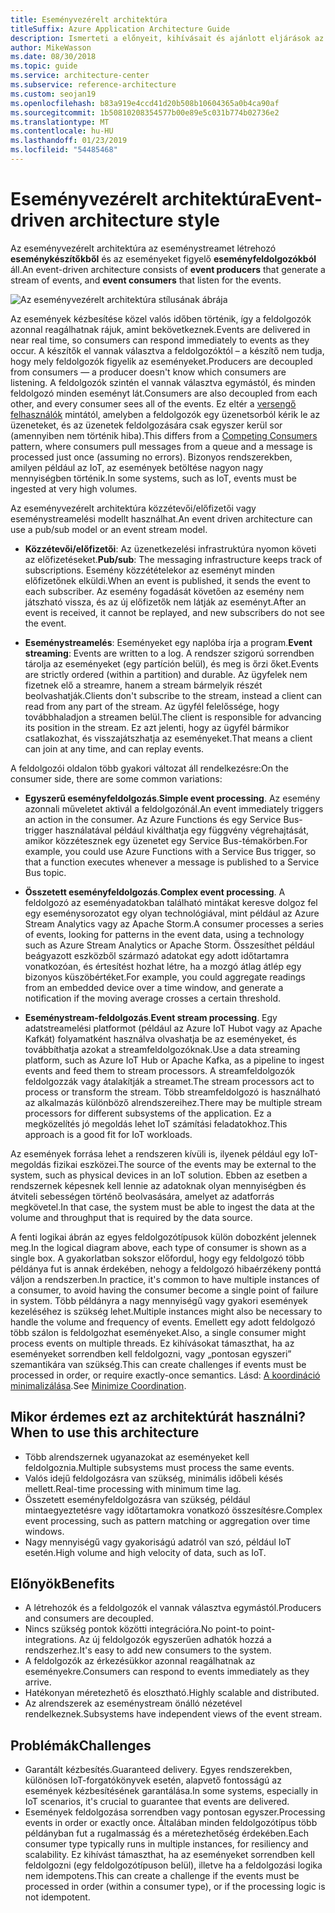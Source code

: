 ```yaml
---
title: Eseményvezérelt architektúra
titleSuffix: Azure Application Architecture Guide
description: Ismerteti a előnyeit, kihívásait és ajánlott eljárások az eseményvezérelt és IoT-architektúráival az Azure-ban.
author: MikeWasson
ms.date: 08/30/2018
ms.topic: guide
ms.service: architecture-center
ms.subservice: reference-architecture
ms.custom: seojan19
ms.openlocfilehash: b83a919e4ccd41d20b508b10604365a0b4ca90af
ms.sourcegitcommit: 1b50810208354577b00e89e5c031b774b02736e2
ms.translationtype: MT
ms.contentlocale: hu-HU
ms.lasthandoff: 01/23/2019
ms.locfileid: "54485468"
---
```

# <a name="event-driven-architecture-style"></a><span data-ttu-id="4f831-103">Eseményvezérelt architektúra</span><span class="sxs-lookup"><span data-stu-id="4f831-103">Event-driven architecture style</span></span>

<span data-ttu-id="4f831-104">Az eseményvezérelt architektúra az eseménystreamet létrehozó **eseménykészítőkből** és az eseményeket figyelő **eseményfeldolgozókból** áll.</span><span class="sxs-lookup"><span data-stu-id="4f831-104">An event-driven architecture consists of **event producers** that generate a stream of events, and **event consumers** that listen for the events.</span></span>

![Az eseményvezérelt architektúra stílusának ábrája](./images/event-driven.svg)

<span data-ttu-id="4f831-106">Az események kézbesítése közel valós időben történik, így a feldolgozók azonnal reagálhatnak rájuk, amint bekövetkeznek.</span><span class="sxs-lookup"><span data-stu-id="4f831-106">Events are delivered in near real time, so consumers can respond immediately to events as they occur.</span></span> <span data-ttu-id="4f831-107">A készítők el vannak választva a feldolgozóktól – a készítő nem tudja, hogy mely feldolgozók figyelik az eseményeket.</span><span class="sxs-lookup"><span data-stu-id="4f831-107">Producers are decoupled from consumers &mdash; a producer doesn't know which consumers are listening.</span></span> <span data-ttu-id="4f831-108">A feldolgozók szintén el vannak választva egymástól, és minden feldolgozó minden eseményt lát.</span><span class="sxs-lookup"><span data-stu-id="4f831-108">Consumers are also decoupled from each other, and every consumer sees all of the events.</span></span> <span data-ttu-id="4f831-109">Ez eltér a [versengő felhasználók][competing-consumers] mintától, amelyben a feldolgozók egy üzenetsorból kérik le az üzeneteket, és az üzenetek feldolgozására csak egyszer kerül sor (amennyiben nem történik hiba).</span><span class="sxs-lookup"><span data-stu-id="4f831-109">This differs from a [Competing Consumers][competing-consumers] pattern, where consumers pull messages from a queue and a message is processed just once (assuming no errors).</span></span> <span data-ttu-id="4f831-110">Bizonyos rendszerekben, amilyen például az IoT, az események betöltése nagyon nagy mennyiségben történik.</span><span class="sxs-lookup"><span data-stu-id="4f831-110">In some systems, such as IoT, events must be ingested at very high volumes.</span></span>

<span data-ttu-id="4f831-111">Az eseményvezérelt architektúra közzétevői/előfizetői vagy eseménystreamelési modellt használhat.</span><span class="sxs-lookup"><span data-stu-id="4f831-111">An event driven architecture can use a pub/sub model or an event stream model.</span></span>

- <span data-ttu-id="4f831-112">**Közzétevői/előfizetői**: Az üzenetkezelési infrastruktúra nyomon követi az előfizetéseket.</span><span class="sxs-lookup"><span data-stu-id="4f831-112">**Pub/sub**: The messaging infrastructure keeps track of subscriptions.</span></span> <span data-ttu-id="4f831-113">Esemény közzétételekor az eseményt minden előfizetőnek elküldi.</span><span class="sxs-lookup"><span data-stu-id="4f831-113">When an event is published, it sends the event to each subscriber.</span></span> <span data-ttu-id="4f831-114">Az esemény fogadását követően az esemény nem játszható vissza, és az új előfizetők nem látják az eseményt.</span><span class="sxs-lookup"><span data-stu-id="4f831-114">After an event is received, it cannot be replayed, and new subscribers do not see the event.</span></span>

- <span data-ttu-id="4f831-115">**Eseménystreamelés**: Eseményeket egy naplóba írja a program.</span><span class="sxs-lookup"><span data-stu-id="4f831-115">**Event streaming**: Events are written to a log.</span></span> <span data-ttu-id="4f831-116">A rendszer szigorú sorrendben tárolja az eseményeket (egy partíción belül), és meg is őrzi őket.</span><span class="sxs-lookup"><span data-stu-id="4f831-116">Events are strictly ordered (within a partition) and durable.</span></span> <span data-ttu-id="4f831-117">Az ügyfelek nem fizetnek elő a streamre, hanem a stream bármelyik részét beolvashatják.</span><span class="sxs-lookup"><span data-stu-id="4f831-117">Clients don't subscribe to the stream, instead a client can read from any part of the stream.</span></span> <span data-ttu-id="4f831-118">Az ügyfél felelőssége, hogy továbbhaladjon a streamen belül.</span><span class="sxs-lookup"><span data-stu-id="4f831-118">The client is responsible for advancing its position in the stream.</span></span> <span data-ttu-id="4f831-119">Ez azt jelenti, hogy az ügyfél bármikor csatlakozhat, és visszajátszhatja az eseményeket.</span><span class="sxs-lookup"><span data-stu-id="4f831-119">That means a client can join at any time, and can replay events.</span></span>

<span data-ttu-id="4f831-120">A feldolgozói oldalon több gyakori változat áll rendelkezésre:</span><span class="sxs-lookup"><span data-stu-id="4f831-120">On the consumer side, there are some common variations:</span></span>

- <span data-ttu-id="4f831-121">**Egyszerű eseményfeldolgozás**.</span><span class="sxs-lookup"><span data-stu-id="4f831-121">**Simple event processing**.</span></span> <span data-ttu-id="4f831-122">Az esemény azonnali műveletet aktivál a feldolgozónál.</span><span class="sxs-lookup"><span data-stu-id="4f831-122">An event immediately triggers an action in the consumer.</span></span> <span data-ttu-id="4f831-123">Az Azure Functions és egy Service Bus-trigger használatával például kiválthatja egy függvény végrehajtását, amikor közzétesznek egy üzenetet egy Service Bus-témakörben.</span><span class="sxs-lookup"><span data-stu-id="4f831-123">For example, you could use Azure Functions with a Service Bus trigger, so that a function executes whenever a message is published to a Service Bus topic.</span></span>

- <span data-ttu-id="4f831-124">**Összetett eseményfeldolgozás**.</span><span class="sxs-lookup"><span data-stu-id="4f831-124">**Complex event processing**.</span></span> <span data-ttu-id="4f831-125">A feldolgozó az eseményadatokban található mintákat keresve dolgoz fel egy eseménysorozatot egy olyan technológiával, mint például az Azure Stream Analytics vagy az Apache Storm.</span><span class="sxs-lookup"><span data-stu-id="4f831-125">A consumer processes a series of events, looking for patterns in the event data, using a technology such as Azure Stream Analytics or Apache Storm.</span></span> <span data-ttu-id="4f831-126">Összesíthet például beágyazott eszközből származó adatokat egy adott időtartamra vonatkozóan, és értesítést hozhat létre, ha a mozgó átlag átlép egy bizonyos küszöbértéket.</span><span class="sxs-lookup"><span data-stu-id="4f831-126">For example, you could aggregate readings from an embedded device over a time window, and generate a notification if the moving average crosses a certain threshold.</span></span>

- <span data-ttu-id="4f831-127">**Eseménystream-feldolgozás**.</span><span class="sxs-lookup"><span data-stu-id="4f831-127">**Event stream processing**.</span></span> <span data-ttu-id="4f831-128">Egy adatstreamelési platformot (például az Azure IoT Hubot vagy az Apache Kafkát) folyamatként használva olvashatja be az eseményeket, és továbbíthatja azokat a streamfeldolgozóknak.</span><span class="sxs-lookup"><span data-stu-id="4f831-128">Use a data streaming platform, such as Azure IoT Hub or Apache Kafka, as a pipeline to ingest events and feed them to stream processors.</span></span> <span data-ttu-id="4f831-129">A streamfeldolgozók feldolgozzák vagy átalakítják a streamet.</span><span class="sxs-lookup"><span data-stu-id="4f831-129">The stream processors act to process or transform the stream.</span></span> <span data-ttu-id="4f831-130">Több streamfeldolgozó is használható az alkalmazás különböző alrendszereihez.</span><span class="sxs-lookup"><span data-stu-id="4f831-130">There may be multiple stream processors for different subsystems of the application.</span></span> <span data-ttu-id="4f831-131">Ez a megközelítés jó megoldás lehet IoT számítási feladatokhoz.</span><span class="sxs-lookup"><span data-stu-id="4f831-131">This approach is a good fit for IoT workloads.</span></span>

<span data-ttu-id="4f831-132">Az események forrása lehet a rendszeren kívüli is, ilyenek például egy IoT-megoldás fizikai eszközei.</span><span class="sxs-lookup"><span data-stu-id="4f831-132">The source of the events may be external to the system, such as physical devices in an IoT solution.</span></span> <span data-ttu-id="4f831-133">Ebben az esetben a rendszernek képesnek kell lennie az adatoknak olyan mennyiségben és átviteli sebességen történő beolvasására, amelyet az adatforrás megkövetel.</span><span class="sxs-lookup"><span data-stu-id="4f831-133">In that case, the system must be able to ingest the data at the volume and throughput that is required by the data source.</span></span>

<span data-ttu-id="4f831-134">A fenti logikai ábrán az egyes feldolgozótípusok külön dobozként jelennek meg.</span><span class="sxs-lookup"><span data-stu-id="4f831-134">In the logical diagram above, each type of consumer is shown as a single box.</span></span> <span data-ttu-id="4f831-135">A gyakorlatban sokszor előfordul, hogy egy feldolgozó több példánya fut is annak érdekében, nehogy a feldolgozó hibaérzékeny ponttá váljon a rendszerben.</span><span class="sxs-lookup"><span data-stu-id="4f831-135">In practice, it's common to have multiple instances of a consumer, to avoid having the consumer become a single point of failure in system.</span></span> <span data-ttu-id="4f831-136">Több példányra a nagy mennyiségű vagy gyakori események kezeléséhez is szükség lehet.</span><span class="sxs-lookup"><span data-stu-id="4f831-136">Multiple instances might also be necessary to handle the volume and frequency of events.</span></span> <span data-ttu-id="4f831-137">Emellett egy adott feldolgozó több szálon is feldolgozhat eseményeket.</span><span class="sxs-lookup"><span data-stu-id="4f831-137">Also, a single consumer might process events on multiple threads.</span></span> <span data-ttu-id="4f831-138">Ez kihívásokat támaszthat, ha az eseményeket sorrendben kell feldolgozni, vagy „pontosan egyszeri” szemantikára van szükség.</span><span class="sxs-lookup"><span data-stu-id="4f831-138">This can create challenges if events must be processed in order, or require exactly-once semantics.</span></span> <span data-ttu-id="4f831-139">Lásd: [A koordináció minimalizálása][minimize-coordination].</span><span class="sxs-lookup"><span data-stu-id="4f831-139">See [Minimize Coordination][minimize-coordination].</span></span>

## <a name="when-to-use-this-architecture"></a><span data-ttu-id="4f831-140">Mikor érdemes ezt az architektúrát használni?</span><span class="sxs-lookup"><span data-stu-id="4f831-140">When to use this architecture</span></span>

- <span data-ttu-id="4f831-141">Több alrendszernek ugyanazokat az eseményeket kell feldolgoznia.</span><span class="sxs-lookup"><span data-stu-id="4f831-141">Multiple subsystems must process the same events.</span></span>
- <span data-ttu-id="4f831-142">Valós idejű feldolgozásra van szükség, minimális időbeli késés mellett.</span><span class="sxs-lookup"><span data-stu-id="4f831-142">Real-time processing with minimum time lag.</span></span>
- <span data-ttu-id="4f831-143">Összetett eseményfeldolgozásra van szükség, például mintaegyeztetésre vagy időtartamokra vonatkozó összesítésre.</span><span class="sxs-lookup"><span data-stu-id="4f831-143">Complex event processing, such as pattern matching or aggregation over time windows.</span></span>
- <span data-ttu-id="4f831-144">Nagy mennyiségű vagy gyakoriságú adatról van szó, például IoT esetén.</span><span class="sxs-lookup"><span data-stu-id="4f831-144">High volume and high velocity of data, such as IoT.</span></span>

## <a name="benefits"></a><span data-ttu-id="4f831-145">Előnyök</span><span class="sxs-lookup"><span data-stu-id="4f831-145">Benefits</span></span>

- <span data-ttu-id="4f831-146">A létrehozók és a feldolgozók el vannak választva egymástól.</span><span class="sxs-lookup"><span data-stu-id="4f831-146">Producers and consumers are decoupled.</span></span>
- <span data-ttu-id="4f831-147">Nincs szükség pontok közötti integrációra.</span><span class="sxs-lookup"><span data-stu-id="4f831-147">No point-to point-integrations.</span></span> <span data-ttu-id="4f831-148">Az új feldolgozók egyszerűen adhatók hozzá a rendszerhez.</span><span class="sxs-lookup"><span data-stu-id="4f831-148">It's easy to add new consumers to the system.</span></span>
- <span data-ttu-id="4f831-149">A feldolgozók az érkezésükkor azonnal reagálhatnak az eseményekre.</span><span class="sxs-lookup"><span data-stu-id="4f831-149">Consumers can respond to events immediately as they arrive.</span></span>
- <span data-ttu-id="4f831-150">Hatékonyan méretezhető és elosztható.</span><span class="sxs-lookup"><span data-stu-id="4f831-150">Highly scalable and distributed.</span></span>
- <span data-ttu-id="4f831-151">Az alrendszerek az eseménystream önálló nézetével rendelkeznek.</span><span class="sxs-lookup"><span data-stu-id="4f831-151">Subsystems have independent views of the event stream.</span></span>

## <a name="challenges"></a><span data-ttu-id="4f831-152">Problémák</span><span class="sxs-lookup"><span data-stu-id="4f831-152">Challenges</span></span>

- <span data-ttu-id="4f831-153">Garantált kézbesítés.</span><span class="sxs-lookup"><span data-stu-id="4f831-153">Guaranteed delivery.</span></span> <span data-ttu-id="4f831-154">Egyes rendszerekben, különösen IoT-forgatókönyvek esetén, alapvető fontosságú az események kézbesítésének garantálása.</span><span class="sxs-lookup"><span data-stu-id="4f831-154">In some systems, especially in IoT scenarios, it's crucial to guarantee that events are delivered.</span></span>
- <span data-ttu-id="4f831-155">Események feldolgozása sorrendben vagy pontosan egyszer.</span><span class="sxs-lookup"><span data-stu-id="4f831-155">Processing events in order or exactly once.</span></span> <span data-ttu-id="4f831-156">Általában minden feldolgozótípus több példányban fut a rugalmasság és a méretezhetőség érdekében.</span><span class="sxs-lookup"><span data-stu-id="4f831-156">Each consumer type typically runs in multiple instances, for resiliency and scalability.</span></span> <span data-ttu-id="4f831-157">Ez kihívást támaszthat, ha az eseményeket sorrendben kell feldolgozni (egy feldolgozótípuson belül), illetve ha a feldolgozási logika nem idempotens.</span><span class="sxs-lookup"><span data-stu-id="4f831-157">This can create a challenge if the events must be processed in order (within a consumer type), or if the processing logic is not idempotent.</span></span>

 <!-- links -->

[competing-consumers]: ../../patterns/competing-consumers.md
[minimize-coordination]: ../design-principles/minimize-coordination.md
